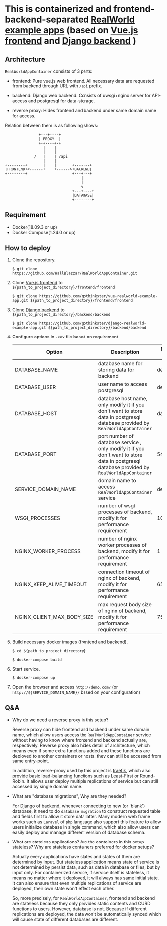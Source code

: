 # This is containerized and frontend-backend-separated [RealWorld example apps](https://github.com/gothinkster/realworld) (based on [Vue.js frontend](https://github.com/gothinkster/vue-realworld-example-app) and [Django backend](https://github.com/gothinkster/django-realworld-example-app) ) #

## Architecture ##

`RealWorldAppContainer` consists of 3 parts:

* frontend: Pure vue.js web frontend. All necessary data are requested from backend through URL with `/api` prefix.

* backend: Django web backend. Consists of uwsgi+nginx server for API-access and postgresql for data-storage.

* reverse proxy: Hides frontend and backend under same domain name for access.

Relation between them is as following shows:

```
               +---+----+
               | PROXY  |
               +-+----+-+
                 |    |
                 |    |
             /   |    | /api
                 |    |
+--------+       |    |       +-------+
|FRONTEND+<------+    +------>+BACKEND|
+--------+                    +---+---+
                                  |
                                  |
                                  v
                              +---+----+
                              |DATABASE|
                              +--------+
```

## Requirement ##

* Docker(18.09.3 or up)
* Docker Compose(1.24.0 or up)

## How to deploy ##

1. Clone the repository.

    `$ git clone https://github.com/HallBlazzar/RealWorldAppContainer.git`

2. Clone [Vue.js frontend](https://github.com/gothinkster/vue-realworld-example-app) to `${path_to_project_directory}/frontend/frontend`

    `$ git clone https://github.com/gothinkster/vue-realworld-example-app.git ${path_to_project_directory}/frontend/frontend`

3. Clone [Django backend](https://github.com/gothinkster/django-realworld-example-app) to `${path_to_project_directory}/backend/backend`

    `$ git clone https://github.com/gothinkster/django-realworld-example-app.git ${path_to_project_directory}/backend/backend`

4. Configure options in `.env` file based on requirement

    | Option | Description | Default Value |
    |-|-|-|
    | DATABASE_NAME | database name for storing data for backend | demo |
    | DATABASE_USER | user name to access postgresql | demo |
    | DATABASE_HOST | database host name, only modify it if you don't want to store data in postgresql database provided by `RealWorldAppContainer` | database |
    | DATABASE_PORT | port number of database service , only modify it if you don't want to store data in postgresql database provided by `RealWorldAppContainer` | 5432 |
    | SERVICE_DOMAIN_NAME | domain name to access `RealWorldAppContainer` service | demo.com |
    | WSGI_PROCESSES | number of wsgi processes of backend, modify it for performance requirement | 10 |
    | NGINX_WORKER_PROCESS | number of nginx worker processes of backend, modify it for performance requirement | 1 |
    | NGINX_KEEP_ALIVE_TIMEOUT | connection timeout of nginx of backend, modify it for performance requirement | 65 |
    | NGINX_CLIENT_MAX_BODY_SIZE | max request body size of nginx of backend, modify it for performance requirement | 75M |

5. Build necessary docker images (frontend and backend).

    `$ cd ${path_to_project_directory}`

    `$ docker-compose build`

6. Start service.

    `$ docker-compose up`

7. Open the browser and access `http://demo.com/` (or `http://${SERVICE_DOMAIN_NAME}/` based on your configuration)

## Q&A ##

* Why do we need a reverse proxy in this setup?

    Reverse proxy can hide frontend and backend under same domain name, which allow users access the `RealWorldAppContainer` service without having to know where frontend and backend actually are, respectively. Reverse proxy also hides detail of architecture, which means even if some extra functions added and these functions are deployed to another containers or hosts, they can still be accessed from same entry-point.

    In addition, reverse-proxy used by this project is [traefik](https://traefik.io/), which also provide basic load-balancing functions such as Least-First or Round-Robin. It allows user deploy multiple replications of service but can still accessed by single domain name.

* What are "database migrations", Why are they needed?

    For Django of backend, whenever connecting to new (or 'blank') database, it need to do `database migration` to construct requested table and fields first to allow it store data latter. Many modern web frame works such as `Laravel` of `php` language also support this feature to allow users initialize database in single command, which also allow users can easily deploy and manage different version of database schema.

* What are stateless applications? Are the containers in this setup stateless? Why are stateless containers preferred for docker setups?

    Actually every applications have states and states of them are determined by input. But stateless application means state of service is not determined by persist data, such as data in database or files, but by input only. For containerized service, if service itself is stateless, it means no matter where it deployed, it will always has same initial state. It can also ensure that even multiple replications of service are deployed, their own state won't effect each other.

    So, more precisely, for `RealWorldAppContainer`, frontend and backend are stateless because they only provides static contents and CURD functions to users. However, database is not. Because if different replications are deployed, the data won't be automatically synced which will cause state of different databases are different.

